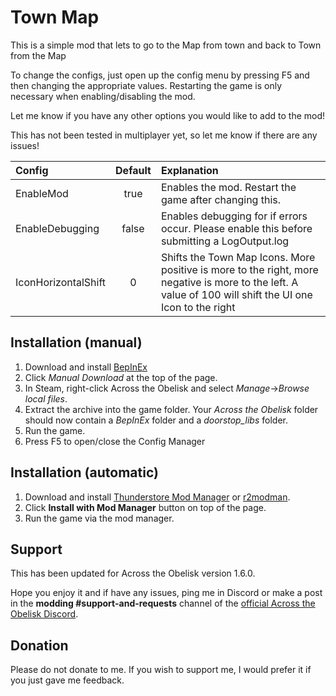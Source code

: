 # Town Map

This is a simple mod that lets to go to the Map from town and back to Town from the Map

To change the configs, just open up the config menu by pressing F5 and then changing the appropriate values. Restarting the game is only necessary when enabling/disabling the mod.

Let me know if you have any other options you would like to add to the mod!

This has not been tested in multiplayer yet, so let me know if there are any issues!

| Config          | Default | Explanation                                                                                 |
| :-------------- | :-----: | :------------------------------------------------------------------------------------------ |
| EnableMod       |  true   | Enables the mod. Restart the game after changing this.                                      |
| EnableDebugging |  false   | Enables debugging for if errors occur. Please enable this before submitting a LogOutput.log |
| IconHorizontalShift | 0 | Shifts the Town Map Icons. More positive is more to the right, more negative is more to the left. A value of 100 will shift the UI one Icon to the right|

## Installation (manual)

1. Download and install [BepInEx](https://thunderstore.io/c/across-the-obelisk/p/BepInEx/BepInExPack_AcrossTheObelisk/)
2. Click _Manual Download_ at the top of the page.
3. In Steam, right-click Across the Obelisk and select _Manage_->_Browse local files_.
4. Extract the archive into the game folder. Your _Across the Obelisk_ folder should now contain a _BepInEx_ folder and a _doorstop_libs_ folder.
5. Run the game.
6. Press F5 to open/close the Config Manager

## Installation (automatic)

1. Download and install [Thunderstore Mod Manager](https://www.overwolf.com/app/Thunderstore-Thunderstore_Mod_Manager) or [r2modman](https://across-the-obelisk.thunderstore.io/package/ebkr/r2modman/).
2. Click **Install with Mod Manager** button on top of the page.
3. Run the game via the mod manager.

## Support

This has been updated for Across the Obelisk version 1.6.0.

Hope you enjoy it and if have any issues, ping me in Discord or make a post in the **modding #support-and-requests** channel of the [official Across the Obelisk Discord](https://discord.gg/across-the-obelisk-679706811108163701).

## Donation

Please do not donate to me. If you wish to support me, I would prefer it if you just gave me feedback.
